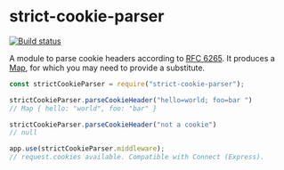 # strict-cookie-parser

[![Build status][ci-image]][ci]

A module to parse cookie headers according to [RFC 6265][].
It produces a [Map][], for which you may need to provide a substitute.

```javascript
const strictCookieParser = require("strict-cookie-parser");

strictCookieParser.parseCookieHeader("hello=world; foo=bar ")
// Map { hello: "world", foo: "bar" }

strictCookieParser.parseCookieHeader("not a cookie")
// null

app.use(strictCookieParser.middleware);
// request.cookies available. Compatible with Connect (Express).
```


  [RFC 6265]: https://tools.ietf.org/html/rfc6265
  [Map]: https://developer.mozilla.org/en-US/docs/Web/JavaScript/Reference/Global_Objects/Map

  [ci]: https://travis-ci.org/charmander/strict-cookie-parser
  [ci-image]: https://api.travis-ci.org/charmander/strict-cookie-parser.svg
